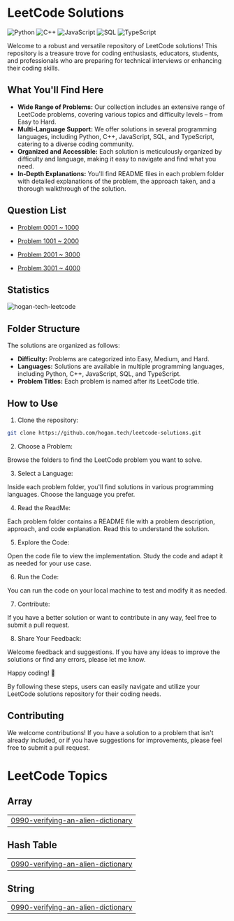 # LeetCode Solutions

![Python](https://img.shields.io/badge/language-Python-blue.svg)
![C++](https://img.shields.io/badge/language-C++-orange.svg)
![JavaScript](https://img.shields.io/badge/language-JavaScript-yellow.svg)
![SQL](https://img.shields.io/badge/language-SQL-lightgrey.svg)
![TypeScript](https://img.shields.io/badge/language-TypeScript-blue.svg)

Welcome to a robust and versatile repository of LeetCode solutions! This repository is a treasure trove for coding enthusiasts, educators, students, and professionals who are preparing for technical interviews or enhancing their coding skills.

## What You'll Find Here

- **Wide Range of Problems:** Our collection includes an extensive range of LeetCode problems, covering various topics and difficulty levels – from Easy to Hard.
- **Multi-Language Support:** We offer solutions in several programming languages, including Python, C++, JavaScript, SQL, and TypeScript, catering to a diverse coding community.
- **Organized and Accessible:** Each solution is meticulously organized by difficulty and language, making it easy to navigate and find what you need.
- **In-Depth Explanations:** You'll find README files in each problem folder with detailed explanations of the problem, the approach taken, and a thorough walkthrough of the solution.

## Question List

- [Problem 0001 ~ 1000](./Question_List_0001_1000.md)

- [Problem 1001 ~ 2000](./Question_List_1001_2000.md)

- [Problem 2001 ~ 3000](./Question_List_2001_3000.md)

- [Problem 3001 ~ 4000](./Question_List_3001_4000.md)

## Statistics

<img src="https://leetcard.jacoblin.cool/hogantech" alt="hogan-tech-leetcode" />

## Folder Structure

The solutions are organized as follows:

- **Difficulty:** Problems are categorized into Easy, Medium, and Hard.
- **Languages:** Solutions are available in multiple programming languages, including Python, C++, JavaScript, SQL, and TypeScript.
- **Problem Titles:** Each problem is named after its LeetCode title.

## How to Use

1. Clone the repository:

```bash
git clone https://github.com/hogan.tech/leetcode-solutions.git
```

2. Choose a Problem:

Browse the folders to find the LeetCode problem you want to solve.

3. Select a Language:

Inside each problem folder, you'll find solutions in various programming languages. Choose the language you prefer.

4. Read the ReadMe:

Each problem folder contains a README file with a problem description, approach, and code explanation. Read this to understand the solution.

5. Explore the Code:

Open the code file to view the implementation. Study the code and adapt it as needed for your use case.

6. Run the Code:

You can run the code on your local machine to test and modify it as needed.

7. Contribute:

If you have a better solution or want to contribute in any way, feel free to submit a pull request.

8. Share Your Feedback:

Welcome feedback and suggestions. If you have any ideas to improve the solutions or find any errors, please let me know.

Happy coding! 🚀

By following these steps, users can easily navigate and utilize your LeetCode solutions repository for their coding needs.

## Contributing

We welcome contributions! If you have a solution to a problem that isn't already included, or if you have suggestions for improvements, please feel free to submit a pull request.

<!---LeetCode Topics Start-->
# LeetCode Topics
## Array
|  |
| ------- |
| [0990-verifying-an-alien-dictionary](https://github.com/hogan-tech/leetcode-solution/tree/master/0990-verifying-an-alien-dictionary) |
## Hash Table
|  |
| ------- |
| [0990-verifying-an-alien-dictionary](https://github.com/hogan-tech/leetcode-solution/tree/master/0990-verifying-an-alien-dictionary) |
## String
|  |
| ------- |
| [0990-verifying-an-alien-dictionary](https://github.com/hogan-tech/leetcode-solution/tree/master/0990-verifying-an-alien-dictionary) |
<!---LeetCode Topics End-->